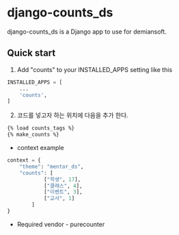 django-counts_ds
==========

django-counts_ds is a Django app to use for demiansoft. 

Quick start
------------

1. Add "counts" to your INSTALLED_APPS setting like this
```python
INSTALLED_APPS = [
    ...
    'counts',
]
```

2. 코드를 넣고자 하는 위치에 다음을 추가 한다.
```html
{% load counts_tags %}
{% make_counts %}
```

* context example
```python
context = {
    "theme": "mentor_ds",
    "counts": [
            ["학생", 17],
            ["클래스", 4],
            ["이벤트", 3],
            ["교사", 1]
        ]
}
```

* Required vendor - purecounter